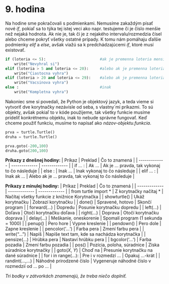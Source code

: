 # 9. hodina

Na hodine sme pokračovali s podmienkami. Nemusíme zakaždým písať nové *if*, pokiaľ sa to týka tej istej veci ako napr. testujeme či je číslo menšie než nejaká hodnota. Ak
nie je, tak či je z nejakého intervalu/rozmedzia čísel alebo chceme pokryť všetky ostatné prípady. K tomu nám pomáhaju ďalšie podmienky *elif* a *else*, avšak viažú sa k
predchádzajúcemi *if*, ktoré musí existovať. 

```python
if (loteria <= 5):                        #ak je premenna loteria mensia alebo rovna 5
    write("Nevyhral si") 
elif (loteria > 5 and loteria <= 20):     #alebo ak je premenna loteria vacsia ako 5 A ZAROVEN mensia alebo rovna 20
    write("Ciastocna vyhra")
elif (loteria > 20 and loteria <= 29):    #alebo ak je premenna loteria vacsia ako 20 A ZAROVEN mensia alebo rovna 29
    write("Vacsinova vyhra")
else :                                    #inak
    write("Kompletna vyhra")
```

Nakoniec sme si povedali, že Python je objektový jazyk, a teda vieme si vytvoriť dve korytnačky nezávisle od seba, s vlastny´mi príkazmi. To sú objekty, avšak pokiaľ 
to v kóde použijeme, tak všetky funkcie musíme prideliť konkrétnemu objektu, inak to nebude správne fungovať. Keď chceme použiť funkciu, musíme to napísať ako 
*názov-objektu*.*funkcia*.

```python
prva = turtle.Turtle()
druha = turtle.Turtle()

prva.goto(-200,100)
druha.goto(200,100)
```
**Príkazy z dnešnej hodiny:**
| Príkaz  | Preklad | Čo to znamená |
| ------------- | ------------- | ------------- |
| if ... :  | Ak ... | Ak je ... pravda, tak vykonaj to čo následuje |
| else :  | Inak ... | Inak vykonaj to čo následuje |
| elif ... :  | Inak ak ... | Alebo ak je ... pravda, tak vykonaj to čo následuje |


**Príkazy z minulej hodiny:**
| Príkaz  | Preklad | Čo to znamená |
| ------------- | ------------- | ------------- |
| from turtle import *  | Z korytnačky načítaj *  | Načítaj všetky funkcie z knižnice Korytnačka |
| showturtle()  | Ukáž korytnačku  | Zobrazí korytnačku |
| done()  | Spravené, hotovo  | Skončí program |
| forward(...)  | Dopredu  | Posunie korytnačku dopredu |
| left(...)  | Doľava  | Otočí korytnačku doľava |
| right(...)  | Doprava  | Otočí korytnačku doprava |
| delay(...)  | Meškanie, oneskorenie  | Spomalí program (1 sekunda = 1000) |
| penup()  | Pero hore  | Vypne kreslenie |
| pendown()  | Pero dole  | Zapne kreslenie |
| pencolor(‘...‘)  | Farba pera  | Zmení farbu pera |
| write(“…”)  | Napíš  |	Napíše text tam, kde sa nachádza korytnačka |
| pensize(...)  | Hrúbka pera  | Nastaví hrúbku pera |
| bgcolor(‘...‘)  | Farba pozadia  | Zmení farbu pozadia |
| pos()  | Pozícia, poloha, súradnice | Získa súradnice korytnačky |
| goto(*X*, *Y*)  | Choď na  | Presunie korytnačku na dané súradnice |
| for i in range(...):  | Pre i v rozmedzí ...  | Opakuj ...-krát |
| randint(...,...)  | Náhodné prirodzené číslo  | Vygeneruje náhodné číslo v rozmedzií od ... po ... |

*Tri bodky v zátvorkách znamenajú, že treba niečo doplniť.*
